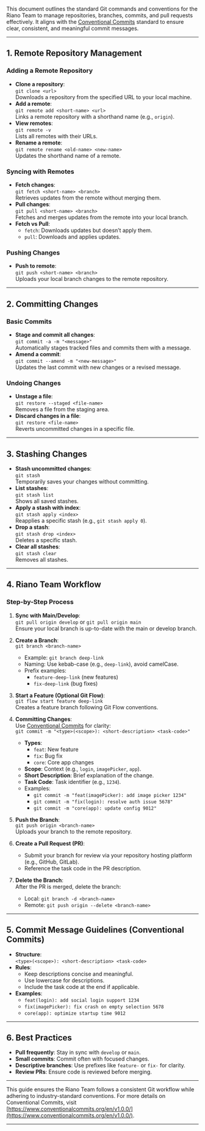 This document outlines the standard Git commands and conventions for the Riano Team to manage repositories, branches, commits, and pull requests effectively. It aligns with the [Conventional Commits](https://www.conventionalcommits.org/en/v1.0.0/) standard to ensure clear, consistent, and meaningful commit messages.

---
## 1. Remote Repository Management

### Adding a Remote Repository
- **Clone a repository**:  
  `git clone <url>`  
  Downloads a repository from the specified URL to your local machine.
- **Add a remote**:  
  `git remote add <short-name> <url>`  
  Links a remote repository with a shorthand name (e.g., `origin`).
- **View remotes**:  
  `git remote -v`  
  Lists all remotes with their URLs.
- **Rename a remote**:  
  `git remote rename <old-name> <new-name>`  
  Updates the shorthand name of a remote.

### Syncing with Remotes
- **Fetch changes**:  
  `git fetch <short-name> <branch>`  
  Retrieves updates from the remote without merging them.
- **Pull changes**:  
  `git pull <short-name> <branch>`  
  Fetches and merges updates from the remote into your local branch.
- **Fetch vs Pull**:  
  - `fetch`: Downloads updates but doesn’t apply them.  
  - `pull`: Downloads and applies updates.

### Pushing Changes
- **Push to remote**:  
  `git push <short-name> <branch>`  
  Uploads your local branch changes to the remote repository.

---

## 2. Committing Changes

### Basic Commits
- **Stage and commit all changes**:  
  `git commit -a -m "<message>"`  
  Automatically stages tracked files and commits them with a message.
- **Amend a commit**:  
  `git commit --amend -m "<new-message>"`  
  Updates the last commit with new changes or a revised message.

### Undoing Changes
- **Unstage a file**:  
  `git restore --staged <file-name>`  
  Removes a file from the staging area.
- **Discard changes in a file**:  
  `git restore <file-name>`  
  Reverts uncommitted changes in a specific file.

---

## 3. Stashing Changes

- **Stash uncommitted changes**:  
  `git stash`  
  Temporarily saves your changes without committing.
- **List stashes**:  
  `git stash list`  
  Shows all saved stashes.
- **Apply a stash with index**:  
  `git stash apply <index>`  
  Reapplies a specific stash (e.g., `git stash apply 0`).
- **Drop a stash**:  
  `git stash drop <index>`  
  Deletes a specific stash.
- **Clear all stashes**:  
  `git stash clear`  
  Removes all stashes.

---

## 4. Riano Team Workflow

### Step-by-Step Process
1. **Sync with Main/Develop**:  
   `git pull origin develop` or `git pull origin main`  
   Ensure your local branch is up-to-date with the main or develop branch.

2. **Create a Branch**:  
   `git branch <branch-name>`  
   - Example: `git branch deep-link`  
   - Naming: Use kebab-case (e.g., `deep-link`), avoid camelCase.  
   - Prefix examples:  
     - `feature-deep-link` (new features)  
     - `fix-deep-link` (bug fixes)

3. **Start a Feature (Optional Git Flow)**:  
   `git flow start feature deep-link`  
   Creates a feature branch following Git Flow conventions.

4. **Committing Changes**:  
   Use [Conventional Commits](https://www.conventionalcommits.org/en/v1.0.0/) for clarity:  
   `git commit -m "<type>(<scope>): <short-description> <task-code>"`  
   - **Types**:  
     - `feat`: New feature  
     - `fix`: Bug fix  
     - `core`: Core app changes  
   - **Scope**: Context (e.g., `login`, `imagePicker`, `app`).  
   - **Short Description**: Brief explanation of the change.  
   - **Task Code**: Task identifier (e.g., `1234`).  
   - Examples:  
     - `git commit -m "feat(imagePicker): add image picker 1234"`  
     - `git commit -m "fix(login): resolve auth issue 5678"`  
     - `git commit -m "core(app): update config 9012"`

5. **Push the Branch**:  
   `git push origin <branch-name>`  
   Uploads your branch to the remote repository.

6. **Create a Pull Request (PR)**:  
   - Submit your branch for review via your repository hosting platform (e.g., GitHub, GitLab).  
   - Reference the task code in the PR description.

7. **Delete the Branch**:  
   After the PR is merged, delete the branch:  
   - Local: `git branch -d <branch-name>`  
   - Remote: `git push origin --delete <branch-name>`

---

## 5. Commit Message Guidelines (Conventional Commits)

- **Structure**:  
  `<type>(<scope>): <short-description> <task-code>`  
- **Rules**:  
  - Keep descriptions concise and meaningful.  
  - Use lowercase for descriptions.  
  - Include the task code at the end if applicable.  
- **Examples**:  
  - `feat(login): add social login support 1234`  
  - `fix(imagePicker): fix crash on empty selection 5678`  
  - `core(app): optimize startup time 9012`

---

## 6. Best Practices
- **Pull frequently**: Stay in sync with `develop` or `main`.  
- **Small commits**: Commit often with focused changes.  
- **Descriptive branches**: Use prefixes like `feature-` or `fix-` for clarity.  
- **Review PRs**: Ensure code is reviewed before merging.

---

This guide ensures the Riano Team follows a consistent Git workflow while adhering to industry-standard conventions. For more details on Conventional Commits, visit [https://www.conventionalcommits.org/en/v1.0.0/](https://www.conventionalcommits.org/en/v1.0.0/).

--- 